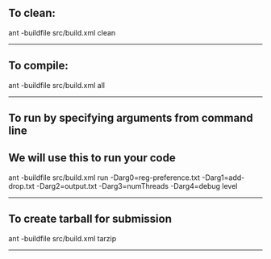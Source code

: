 ## To clean:
ant -buildfile src/build.xml clean

-----------------------------------------------------------------------
## To compile:
ant -buildfile src/build.xml all

-----------------------------------------------------------------------
## To run by specifying arguments from command line
## We will use this to run your code
ant -buildfile src/build.xml run -Darg0=reg-preference.txt -Darg1=add-drop.txt
-Darg2=output.txt -Darg3=numThreads -Darg4=debug level

-----------------------------------------------------------------------

## To create tarball for submission
ant -buildfile src/build.xml tarzip

-----------------------------------------------------------------------
